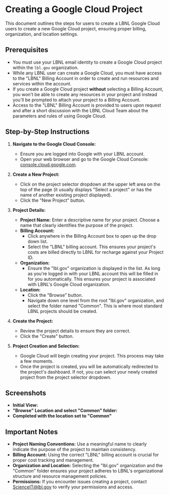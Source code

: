 # Creating a Google Cloud Project

This document outlines the steps for users to create a LBNL Google Cloud users to create a new Google Cloud project, ensuring proper billing, organization, and location settings.

## Prerequisites

- You must use your LBNL email identity to create a Google Cloud project within the `lbl.gov` organization.
- While any LBNL user can create a Google Cloud, you must have access to the "LBNL" Billing Account in order to create and run resources and services within the account.
- If you create a Google Cloud project **without** selecting a Billing Account, you won't be able to create any resources in your project and instead you'll be prompted to attach your project to a Billing Account.
- Access to the "LBNL" Billing Account is provided to users upon request and after a short discussion with the LBNL Cloud Team about the parameters and rules of using Google Cloud.

## Step-by-Step Instructions

1. **Navigate to the Google Cloud Console:**

   - Ensure you are logged into Google with your LBNL account.
   - Open your web browser and go to the Google Cloud Console: [console.cloud.google.com](https://console.cloud.google.com).

1. **Create a New Project:**

   - Click on the project selector dropdown at the upper left area on the top of the page (it usually displays "Select a project" or has the name of another existing project displayed).
   - Click the "New Project" button.

1. **Project Details:**

   - **Project Name:** Enter a descriptive name for your project. Choose a name that clearly identifies the purpose of the project.
   - **Billing Account:**
     - Click anywhere in the Billing Account box to open up the drop down list.
     - Select the "LBNL" billing account. This ensures your project's costs are billed directly to LBNL for recharge against your Project ID.
   - **Organization:**
     - Ensure the "lbl.gov" organization is displayed in the list. As long as you're logged in with your LBNL account this will be filled in for you automatically. This ensures your project is associated with LBNL's Google Cloud organization.
   - **Location:**
     - Click the "Browse" button.
     - Navigate down one level from the root "lbl.gov" organization, and select the folder named "Common". This is where most standard LBNL projects should be created.

1. **Create the Project:**

   - Review the project details to ensure they are correct.
   - Click the "Create" button.

1. **Project Creation and Selection:**

   - Google Cloud will begin creating your project. This process may take a few moments.
   - Once the project is created, you will be automatically redirected to the project's dashboard. If not, you can select your newly created project from the project selector dropdown.

## Screenshots

- **Initial View:**
- **"Browse" Location and select "Common" folder:**
- **Completed with the location set to "Common"**

## Important Notes

- **Project Naming Conventions:** Use a meaningful name to clearly indicate the purpose of the project to maintain consistency.
- **Billing Account:** Using the correct "LBNL" billing account is crucial for proper cost tracking and management.
- **Organization and Location:** Selecting the "lbl.gov" organization and the "Common" folder ensures your project adheres to LBNL's organizational structure and resource management policies.
- **Permissions:** If you encounter issues creating a project, contact [ScienceIT@lbl.gov](mail:scienceit@lblgov) to verify your permissions and access.

